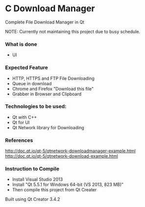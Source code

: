 # C Download Manager
Complete File Download Manager in Qt 

NOTE: Currently not maintaining this project due to busy schedule.

### What is done
* UI

### Expected Feature
* HTTP, HTTPS and FTP File Downloading
* Queue in download
* Chrome and Firefox "Download this file"
* Grabber in Browser and Clipboard

### Technologies to be used:
* Qt with C++
* Qt for UI
* Qt Network library for Downloading

### References
http://doc.qt.io/qt-5/qtnetwork-downloadmanager-example.html
http://doc.qt.io/qt-5/qtnetwork-download-example.html

### Instruction to Compile
* Install Visual Studio 2013
* Install "Qt 5.5.1 for Windows 64-bit (VS 2013, 823 MB)"
* Then compile this project from Qt Creater

Built using Qt Creator 3.4.2
